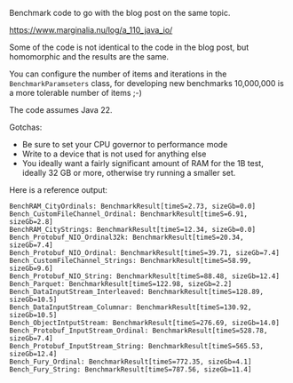Benchmark code to go with the blog post on the same topic. 

https://www.marginalia.nu/log/a_110_java_io/

Some of the code is not identical to the code in the blog post, but homomorphic and
the results are the same. 

You can configure the number of items and iterations in the `BenchmarkParamseters` class,
for developing new benchmarks 10,000,000 is a more tolerable number of items ;-)

The code assumes Java 22.

Gotchas: 

* Be sure to set your CPU governor to performance mode
* Write to a device that is not used for anything else 
* You ideally want a fairly significant amount of RAM for the 1B test, ideally 32 GB or more, 
  otherwise try running a smaller set.

Here is a reference output:

```
BenchRAM_CityOrdinals: BenchmarkResult[timeS=2.73, sizeGb=0.0]
Bench_CustomFileChannel_Ordinal: BenchmarkResult[timeS=6.91, sizeGb=2.8]
BenchRAM_CityStrings: BenchmarkResult[timeS=12.34, sizeGb=0.0]
Bench_Protobuf_NIO_Ordinal32k: BenchmarkResult[timeS=20.34, sizeGb=7.4]
Bench_Protobuf_NIO_Ordinal: BenchmarkResult[timeS=39.71, sizeGb=7.4]
Bench_CustomFileChannel_Strings: BenchmarkResult[timeS=58.99, sizeGb=9.6]
Bench_Protobuf_NIO_String: BenchmarkResult[timeS=88.48, sizeGb=12.4]
Bench_Parquet: BenchmarkResult[timeS=122.98, sizeGb=2.2]
Bench_DataInputStream_Interleaved: BenchmarkResult[timeS=128.89, sizeGb=10.5]
Bench_DataInputStream_Columnar: BenchmarkResult[timeS=130.92, sizeGb=10.5]
Bench_ObjectIntputStream: BenchmarkResult[timeS=276.69, sizeGb=14.0]
Bench_Protobuf_InputStream_Ordinal: BenchmarkResult[timeS=528.78, sizeGb=7.4]
Bench_Protobuf_InputStream_String: BenchmarkResult[timeS=565.53, sizeGb=12.4]
Bench_Fury_Ordinal: BenchmarkResult[timeS=772.35, sizeGb=4.1]
Bench_Fury_String: BenchmarkResult[timeS=787.56, sizeGb=11.4]
```

